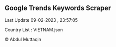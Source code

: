 

## Google Trends Keywords Scraper 
 
Last Update 09-02-2023 , 23:57:05

Country List :
VIETNAM.json



© Abdul Muttaqin 
